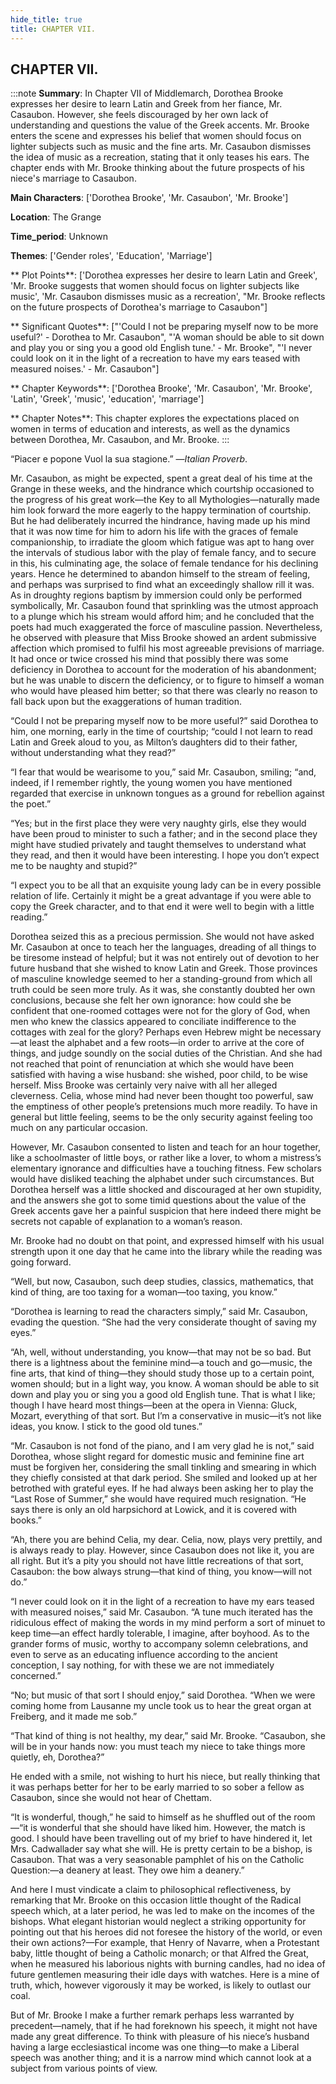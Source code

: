 ```yaml
---
hide_title: true
title: CHAPTER VII.
---
```

## CHAPTER VII.
:::note
**Summary**:
In Chapter VII of Middlemarch, Dorothea Brooke expresses her desire to learn Latin and Greek from her fiance, Mr. Casaubon. However, she feels discouraged by her own lack of understanding and questions the value of the Greek accents. Mr. Brooke enters the scene and expresses his belief that women should focus on lighter subjects such as music and the fine arts. Mr. Casaubon dismisses the idea of music as a recreation, stating that it only teases his ears. The chapter ends with Mr. Brooke thinking about the future prospects of his niece's marriage to Casaubon.

**Main Characters**:
['Dorothea Brooke', 'Mr. Casaubon', 'Mr. Brooke']

**Location**:
The Grange

**Time_period**:
Unknown

**Themes**:
['Gender roles', 'Education', 'Marriage']

** Plot Points**:
['Dorothea expresses her desire to learn Latin and Greek', 'Mr. Brooke suggests that women should focus on lighter subjects like music', 'Mr. Casaubon dismisses music as a recreation', "Mr. Brooke reflects on the future prospects of Dorothea's marriage to Casaubon"]

** Significant Quotes**:
["'Could I not be preparing myself now to be more useful?' - Dorothea to Mr. Casaubon", "'A woman should be able to sit down and play you or sing you a good old English tune.' - Mr. Brooke", "'I never could look on it in the light of a recreation to have my ears teased with measured noises.' - Mr. Casaubon"]

** Chapter Keywords**:
['Dorothea Brooke', 'Mr. Casaubon', 'Mr. Brooke', 'Latin', 'Greek', 'music', 'education', 'marriage']

** Chapter Notes**:
This chapter explores the expectations placed on women in terms of education and interests, as well as the dynamics between Dorothea, Mr. Casaubon, and Mr. Brooke.
:::


“Piacer e popone Vuol la sua stagione.” —_Italian Proverb_. 

Mr. Casaubon, as might be expected, spent a great deal of his time at the Grange in these weeks, and the hindrance which courtship occasioned to the progress of his great work—the Key to all Mythologies—naturally made him look forward the more eagerly to the happy termination of courtship. But he had deliberately incurred the hindrance, having made up his mind that it was now time for him to adorn his life with the graces of female companionship, to irradiate the gloom which fatigue was apt to hang over the intervals of studious labor with the play of female fancy, and to secure in this, his culminating age, the solace of female tendance for his declining years. Hence he determined to abandon himself to the stream of feeling, and perhaps was surprised to find what an exceedingly shallow rill it was. As in droughty regions baptism by immersion could only be performed symbolically, Mr. Casaubon found that sprinkling was the utmost approach to a plunge which his stream would afford him; and he concluded that the poets had much exaggerated the force of masculine passion. Nevertheless, he observed with pleasure that Miss Brooke showed an ardent submissive affection which promised to fulfil his most agreeable previsions of marriage. It had once or twice crossed his mind that possibly there was some deficiency in Dorothea to account for the moderation of his abandonment; but he was unable to discern the deficiency, or to figure to himself a woman who would have pleased him better; so that there was clearly no reason to fall back upon but the exaggerations of human tradition. 

“Could I not be preparing myself now to be more useful?” said Dorothea to him, one morning, early in the time of courtship; “could I not learn to read Latin and Greek aloud to you, as Milton’s daughters did to their father, without understanding what they read?” 

“I fear that would be wearisome to you,” said Mr. Casaubon, smiling; “and, indeed, if I remember rightly, the young women you have mentioned regarded that exercise in unknown tongues as a ground for rebellion against the poet.” 

“Yes; but in the first place they were very naughty girls, else they would have been proud to minister to such a father; and in the second place they might have studied privately and taught themselves to understand what they read, and then it would have been interesting. I hope you don’t expect me to be naughty and stupid?” 

“I expect you to be all that an exquisite young lady can be in every possible relation of life. Certainly it might be a great advantage if you were able to copy the Greek character, and to that end it were well to begin with a little reading.” 

Dorothea seized this as a precious permission. She would not have asked Mr. Casaubon at once to teach her the languages, dreading of all things to be tiresome instead of helpful; but it was not entirely out of devotion to her future husband that she wished to know Latin and Greek. Those provinces of masculine knowledge seemed to her a standing-ground from which all truth could be seen more truly. As it was, she constantly doubted her own conclusions, because she felt her own ignorance: how could she be confident that one-roomed cottages were not for the glory of God, when men who knew the classics appeared to conciliate indifference to the cottages with zeal for the glory? Perhaps even Hebrew might be necessary—at least the alphabet and a few roots—in order to arrive at the core of things, and judge soundly on the social duties of the Christian. And she had not reached that point of renunciation at which she would have been satisfied with having a wise husband: she wished, poor child, to be wise herself. Miss Brooke was certainly very naive with all her alleged cleverness. Celia, whose mind had never been thought too powerful, saw the emptiness of other people’s pretensions much more readily. To have in general but little feeling, seems to be the only security against feeling too much on any particular occasion. 

However, Mr. Casaubon consented to listen and teach for an hour together, like a schoolmaster of little boys, or rather like a lover, to whom a mistress’s elementary ignorance and difficulties have a touching fitness. Few scholars would have disliked teaching the alphabet under such circumstances. But Dorothea herself was a little shocked and discouraged at her own stupidity, and the answers she got to some timid questions about the value of the Greek accents gave her a painful suspicion that here indeed there might be secrets not capable of explanation to a woman’s reason. 

Mr. Brooke had no doubt on that point, and expressed himself with his usual strength upon it one day that he came into the library while the reading was going forward. 

“Well, but now, Casaubon, such deep studies, classics, mathematics, that kind of thing, are too taxing for a woman—too taxing, you know.” 

“Dorothea is learning to read the characters simply,” said Mr. Casaubon, evading the question. “She had the very considerate thought of saving my eyes.” 

“Ah, well, without understanding, you know—that may not be so bad. But there is a lightness about the feminine mind—a touch and go—music, the fine arts, that kind of thing—they should study those up to a certain point, women should; but in a light way, you know. A woman should be able to sit down and play you or sing you a good old English tune. That is what I like; though I have heard most things—been at the opera in Vienna: Gluck, Mozart, everything of that sort. But I’m a conservative in music—it’s not like ideas, you know. I stick to the good old tunes.” 

“Mr. Casaubon is not fond of the piano, and I am very glad he is not,” said Dorothea, whose slight regard for domestic music and feminine fine art must be forgiven her, considering the small tinkling and smearing in which they chiefly consisted at that dark period. She smiled and looked up at her betrothed with grateful eyes. If he had always been asking her to play the “Last Rose of Summer,” she would have required much resignation. “He says there is only an old harpsichord at Lowick, and it is covered with books.” 

“Ah, there you are behind Celia, my dear. Celia, now, plays very prettily, and is always ready to play. However, since Casaubon does not like it, you are all right. But it’s a pity you should not have little recreations of that sort, Casaubon: the bow always strung—that kind of thing, you know—will not do.” 

“I never could look on it in the light of a recreation to have my ears teased with measured noises,” said Mr. Casaubon. “A tune much iterated has the ridiculous effect of making the words in my mind perform a sort of minuet to keep time—an effect hardly tolerable, I imagine, after boyhood. As to the grander forms of music, worthy to accompany solemn celebrations, and even to serve as an educating influence according to the ancient conception, I say nothing, for with these we are not immediately concerned.” 

“No; but music of that sort I should enjoy,” said Dorothea. “When we were coming home from Lausanne my uncle took us to hear the great organ at Freiberg, and it made me sob.” 

“That kind of thing is not healthy, my dear,” said Mr. Brooke. “Casaubon, she will be in your hands now: you must teach my niece to take things more quietly, eh, Dorothea?” 

He ended with a smile, not wishing to hurt his niece, but really thinking that it was perhaps better for her to be early married to so sober a fellow as Casaubon, since she would not hear of Chettam. 

“It is wonderful, though,” he said to himself as he shuffled out of the room—“it is wonderful that she should have liked him. However, the match is good. I should have been travelling out of my brief to have hindered it, let Mrs. Cadwallader say what she will. He is pretty certain to be a bishop, is Casaubon. That was a very seasonable pamphlet of his on the Catholic Question:—a deanery at least. They owe him a deanery.” 

And here I must vindicate a claim to philosophical reflectiveness, by remarking that Mr. Brooke on this occasion little thought of the Radical speech which, at a later period, he was led to make on the incomes of the bishops. What elegant historian would neglect a striking opportunity for pointing out that his heroes did not foresee the history of the world, or even their own actions?—For example, that Henry of Navarre, when a Protestant baby, little thought of being a Catholic monarch; or that Alfred the Great, when he measured his laborious nights with burning candles, had no idea of future gentlemen measuring their idle days with watches. Here is a mine of truth, which, however vigorously it may be worked, is likely to outlast our coal. 

But of Mr. Brooke I make a further remark perhaps less warranted by precedent—namely, that if he had foreknown his speech, it might not have made any great difference. To think with pleasure of his niece’s husband having a large ecclesiastical income was one thing—to make a Liberal speech was another thing; and it is a narrow mind which cannot look at a subject from various points of view. 

